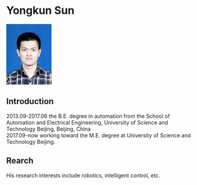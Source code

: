 # Yongkun Sun

![sunyongkun](https://github.com/sunyongkun/sunyongkun.github.io/blob/master/picture/xjpic_ps.jpg)

## Introduction
2013.09-2017.06 the B.E. degree in automation from the School of Automation and Electrical Engineering, University of Science and Technology Beijing, Beijing, China   
2017.09-now working toward the M.E. degree at University of Science and Technology Beijing. 

## Rearch
His research interests include robotics, intelligent control, etc.
